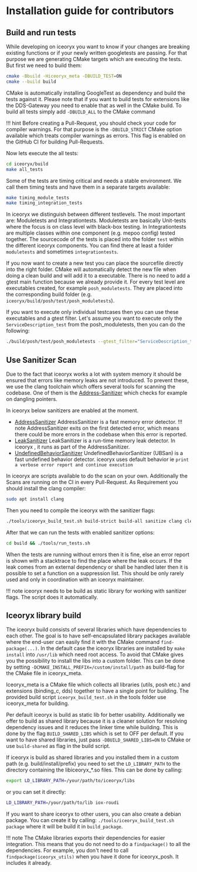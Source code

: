 # Installation guide for contributors

## Build and run tests

While developing on iceoryx you want to know if your changes are breaking existing functions or if your newly written googletests are passing.
For that purpose we are generating CMake targets which are executing the tests. But first we need to build them:

```bash
cmake -Bbuild -Hiceoryx_meta -DBUILD_TEST=ON
cmake --build build
```

CMake is automatically installing GoogleTest as dependency and build the tests against it. Please note that if you want to build tests for extensions like the DDS-Gateway you need to enable that as well in the CMake build. To build all tests simply add `-DBUILD_ALL` to the CMake command

!!! hint
    Before creating a Pull-Request, you should check your code for compiler warnings. For that purpose is the `-DBUILD_STRICT` CMake option available which treats compiler warnings as errors. This flag is enabled on the GitHub CI for building Pull-Requests.

Now lets execute the all tests:

```bash
cd iceoryx/build
make all_tests
```

Some of the tests are timing critical and needs a stable environment. We call them timing tests and have them in a separate targets available:

```bash
make timing_module_tests
make timing_integration_tests
```

In iceoryx we distinguish between different testlevels. The most important are: Moduletests and Integrationtests.
Moduletests are basically Unit-tests where the focus is on class level with black-box testing.
In Integrationtests are multiple classes within one component (e.g. mepoo config) tested together.
The sourcecode of the tests is placed into the folder `test` within the different iceoryx components. You can find there at least a folder `moduletests` and sometimes `integrationtests`.

If you now want to create a new test you can place the sourcefile directly into the right folder. CMake will automatically detect the new file when doing a clean build and will add it to a executable. There is no need to add a gtest main function because we already provide it.
For every test level are executables created, for example `posh_moduletests`. They are placed into the corresponding build folder (e.g. `iceoryx/build/posh/test/posh_moduletests`).

If you want to execute only individual testcases then you can use these executables and a gtest filter. Let's assume you want to execute only the `ServiceDescription_test` from the posh_moduletests, then you can do the following:

```bash
./build/posh/test/posh_moduletests --gtest_filter="ServiceDescription_test*"
```

## Use Sanitizer Scan

Due to the fact that iceoryx works a lot with system memory it should be ensured that errors like memory leaks are not introduced.
To prevent these, we use the clang toolchain which offers several tools for scanning the codebase. One of them is the [Address-Sanitizer](https://clang.llvm.org/docs/AddressSanitizer.html) which checks for example on dangling pointers.

In iceoryx below sanitizers are enabled at the moment.

- [AddressSanitizer](https://clang.llvm.org/docs/AddressSanitizer.html)
AddressSanitizer is a fast memory error detector.
!!! note
    AddressSanitizer exits on the first detected error, which means there could be more errors in the codebase when this error is reported.
- [LeakSanitizer](https://clang.llvm.org/docs/LeakSanitizer.html)
LeakSanitizer is a run-time memory leak detector. In iceoryx , it runs as part of the AddressSanitizer.
- [UndefinedBehaviorSanitizer](https://clang.llvm.org/docs/UndefinedBehaviorSanitizer.html)
UndefinedBehaviorSanitizer (UBSan) is a fast undefined behavior detector. iceoryx uses default behavior ie `print a verbose error report and continue execution`

In iceoryx are scripts available to do the scan on your own. Additionally the Scans are running on the CI in every Pull-Request.
As Requirement you should install the clang compiler:

```bash
sudo apt install clang
```

Then you need to compile the iceoryx with the sanitizer flags:

```bash
./tools/iceoryx_build_test.sh build-strict build-all sanitize clang clean
```

After that we can run the tests with enabled sanitizer options:

```bash
cd build && ./tools/run_tests.sh
```

When the tests are running without errors then it is fine, else an error report is shown with a stacktrace to find the place where the leak occurs. If the leak comes from an external dependency or shall be handled later then it is possible to set a function on a suppression list.
This should be only rarely used and only in coordination with an iceoryx maintainer.

!!! note
    iceoryx needs to be build as static library for working with sanitizer flags. The script does it automatically.

## Iceoryx library build

The iceoryx build consists of several libraries which have dependencies to each other. The goal is to have self-encapsulated library packages available
where the end-user can easily find it with the CMake command `find-package(...)`.
In the default case the iceoryx libraries are installed by `make install` into `/usr/lib` which need root access. To avoid that CMake gives you the possibility to install the libs into a custom folder.
This can be done by setting `-DCMAKE_INSTALL_PREFIX=/custom/install/path` as build-flag for the CMake file in iceoryx_meta.

Iceoryx_meta is a CMake file which collects all libraries (utils, posh etc.) and extensions (binding_c, dds) together to have a single point for building. The provided build script `iceoryx_build_test.sh` in the tools folder use iceoryx_meta for building.

Per default iceoryx is build as static lib for better usability.
Additionally we offer to build as shared library because it is a cleaner solution for resolving dependency issues and it reduces the linker time while building.
This is done by the flag `BUILD_SHARED_LIBS` which is set to OFF per default. If you want to have shared libraries, just pass `-DBUILD_SHARED_LIBS=ON` to CMake or use `build-shared` as flag in the build script.

If iceoryx is build as shared libraries and you installed them in a custom path (e.g. build/install/prefix) you need to set
the `LD_LIBRARY_PATH` to the directory containing the libiceoryx_*.so files. This can be done by calling:

```bash
export LD_LIBRARY_PATH=/your/path/to/iceoryx/libs
```

or you can set it directly:

```bash
LD_LIBRARY_PATH=/your/path/to/lib iox-roudi
```

If you want to share iceoryx to other users, you can also create a debian package. You can create it by calling: `./tools/iceoryx_build_test.sh package` where it will be build it in `build_package`.

!!! note
    The CMake libraries exports their dependencies for easier integration. This means that you do not need to do a `findpackage()` to all the dependencies. For example, you don't need to call `findpackage(iceoryx_utils)` when you have it done for iceoryx_posh. It includes it already.
